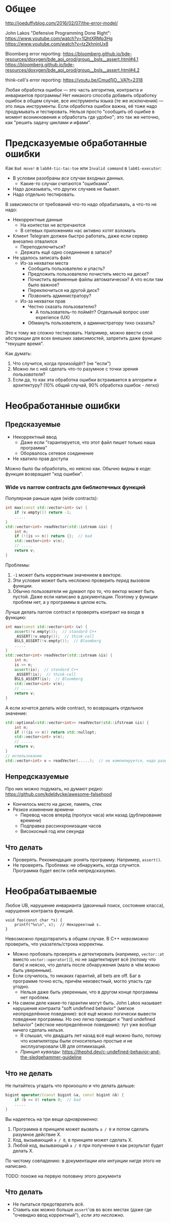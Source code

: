 # Общее
http://joeduffyblog.com/2016/02/07/the-error-model/

John Lakos "Defensive Programming Done Right":
https://www.youtube.com/watch?v=1QhtXRMp3Hg
https://www.youtube.com/watch?v=tz2khnjnUx8

Bloomberg error reporting:
https://bloomberg.github.io/bde-resources/doxygen/bde_api_prod/group__bsls__assert.html#4.1
https://bloomberg.github.io/bde-resources/doxygen/bde_api_prod/group__bsls__assert.html#4.2

think-cell's error reporting:
https://youtu.be/Cmud1jO__VA?t=2318

Любая обработка ошибок — это часть алгоритма, контракта и инвариантов программы!
Нет никакого способа добавить обработку ошибок в общем случае, все инструменты
языка (те же исключения) — это лишь инструменты.
Если обработка ошибок важна, её тоже надо продумывать и тестировать.
Нельзя просто "сообщить об ошибке в момент возникновения и обработать где удобно";
это так же неточно, как "решить задачу циклами и ифами".

# Предсказуемые обработанные ошибки
Как `Bad move!` в `lab04-tic-tac-toe` или `Invalid command` в `lab01-executor`:

* В условии разобраны _все_ случаи входных данных.
  * Какие-то случаи считаются "ошибками".
* Надо доказывать, что других случаев не бывает.
* Надо отдельно тестировать.

В зависимости от требований что-то надо обрабатывать, а что-то не надо:

* Некорректные данные
  * На контестах не встречаются
  * В сетевых приложениях нас активно хотят взломать
* Клиент Telegram должен быстро работать, даже если сервер внезапно отвалился
  * Переподключиться?
  * Держать ещё одно соединение в запасе?
* Не удалось записать файл
  * Из-за нехватки места
    * Сообщить пользователю и упасть?
    * Предложить пользователю почистить место на диске?
    * Почистить временные файлы автоматически? А что если там было важное?
    * Переключиться на другой диск?
    * _Позвонить_ администратору?
  * Из-за нехватки прав
    * Честно сказать пользователю?
      * А пользователь-то поймёт? Отдельный вопрос user experience (UX)
    * Обмануть пользователя, а администратору тихо сказать?

Это к тому же сложно тестировать.
Например, можно ввести слой абстракции для всех внешних зависимостей, запретить даже функцию "текущее время".

Как думать:

1. Что случится, когда произойдёт? (не "если")
1. Можно ли с ней сделать что-то разумное с точки зрения _пользователя_?
1. Если да, то как эта обработка ошибки встраивается в алгоритм и архитектуру? (10% общий случай, 90% обработка ошибок - легко)

# Необработанные ошибки
## Предсказуемые
* Некорректный ввод
  * Даже если "гарантируется, что этот файл пишет только наша программа"
  * Оборвалось сетевое соединение
* Не хватило прав доступа

Можно было бы обработать, но неясно как.
Обычно видны в коде: функция возвращает "код ошибки".

### Wide vs narrow contracts для библиотечных функций
Популярная раньше идея (wide contracts):

```c++
int max(const std::vector<int> &v) {
    if (v.empty()) return -1;
    .....
}
std::vector<int> readVector(std::istream &is) {
    int n;
    if (!(is >> n)) return {};  // bad
    std::vector<int> v(n);
    // .....
    return v;
}
```

Проблемы:
1. `-1` может быть корректным значением в векторе.
2. Эти условия может быть несложно проверить _перед_ вызовом функции.
3. Обычно пользователи не думают про то, что вектор может быть пустой. Даже если написано в документации.
   Поэтому у функции проблем нет, а у программы в целом есть.

Лучше делать narrow contract и проверять контракт на входе в функцию:

```c++
int max(const std::vector<int> &v) {
    assert(!v.empty());  // standard C++
    _ASSERT(!v.empty());  // think-cell
    BSLS_ASSERT(!v.empty());  // Bloomberg
    .....
}
std::vector<int> readVector(std::istream &is) {
    int n;
    is >> n;
    assert(is);  // standard C++
    _ASSERT(is);  // think-cell
    BSLS_ASSERT(is);  // Bloomberg
    std::vector<int> v(n);
    // .....
    return v;
}
```

А если хочется делать wide contract, то возвращать отдельное значение:

```c++
std::optional<std::vector<int>> readVector(std::ifstream &is) {
    int n;
    if (!(is >> n)) return std::nullopt;
    std::vector<int> v(n);
    // .....
    return v;
}
// использование
std::vector<int> v = readVector(.....);  // не компилируется, надо разыменовать или проверить на nullopt
```

## Непредсказуемые
Про них можно подумать, но думают редко: https://github.com/kdeldycke/awesome-falsehood

* Кончилось место на диске, память, стек
* Резкое изменение времени
  * Перевод часов вперёд (пропуск часа) или назад (дублирование времени)
  * Подправка рассинхронизации часов
  * Високосный год или секунда

## Что делать
* Проверять. Рекомендация: ронять программу. Например, `assert()`.
* Не проверять. Проблема: не обнаружить, когда случится. Программа будет вести себя непредсказуемо.
  
# Необрабатываемые
Любое UB, нарушение инварианта (двоичный поиск, состояние класса), нарушения контракта функций.

```
void foo(const char *s) {
    printf("%s\n", s);  // Некорректный s.
}
```

Невозможно предотвратить в общем случае.
В C++ _невозможно_ проверить, что указатель/строка корректны.

* Можно пробовать проверять и детектировать (например, `vector::at` вместо `vector::operator[]`),
  но не задетектирует всё (потому что баги) и неясно, что делать после обнаружения
  (мало в чём можно быть уверенным).
* Если случилось, то никаких гарантий, all bets are off.
  Баг в программе точно есть, причём неизвестный, могло упасть где угодно.
  * Нельзя даже быть уверенным, что в другом конце программы нет проблем.
* На самом деле какие-то гарантии могут быть.
  John Lakos называет нарушения контракта "soft undefined behavior" (мягкое неопределённое поведение): всё ещё можно логически вывести поведение программы.
  Но оно легко приводит к "hard undefined behavior" (жёсткое неопределённое поведение): тут уже вообще ничего сделать нельзя.
  * Я слышал, что двадцать лет назад всё ещё можно было, потому что компиляторы были относительно простые и не эксплуатировали UB для оптимизаций.
  * _Принцип кувалды_: https://thephd.dev/c-undefined-behavior-and-the-sledgehammer-guideline

## Что не делать
Не пытайтесь угадать что произошло и что делать дальше:

```c++
bigint operator/(const bigint &a, const bigint &b) {
    if (b == 0) return 0;  // bad
    .....
}
```

Вы надеетесь на три вещи _одновременно_:

1. Программа в принципе может вызвать `a / 0` и потом сделать разумное действие X.
2. Код, вызывающий `a / 0`, в принципе может сделать X.
3. Любой код, вызывающий `a / 0` при получении `0` как результат будет делать X.

По чистому совпадению: в документации или интуиции нигде этого не написано.

TODO: похоже на первую половину этого документа

## Что делать
* Не пытаться предотвратить всё.
* Ставить как можно больше `assert`'ов во всех местах (даже где "очевидно ввод корректный"), _если это несложно_.
